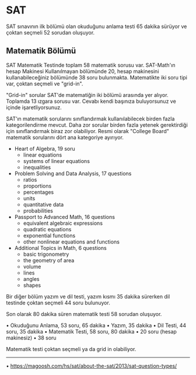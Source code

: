 
# SAT
SAT sınavının ilk bölümü olan okuduğunu anlama testi 65 dakika sürüyor ve çoktan seçmeli 52 sorudan oluşuyor. 

## Matematik Bölümü

SAT Matematik Testinde toplam 58 matematik sorusu var. SAT-Math'ın hesap Makinesi Kullanılmayan bölümünde 20, hesap makinesini kullanabileceğiniz bölümünde 38 soru bulunmakta. Matematikte iki soru tipi var, çoktan seçmeli ve "grid-in".

"Grid-in" sorular SAT'de matematiğin iki bölümü arasında yer alıyor. Toplamda 13 ızgara sorusu var. Cevabı kendi başınıza buluyorsunuz ve içinde işaretliyorsunuz.

SAT’ın matematik sorularını sınıflandırmak kullanılabilecek birden fazla kategorilendirme mevcut. Daha zor sorular birden fazla yetenek gerektirdiği için sınıflandırmak biraz zor olabiliyor. Resmi olarak "College Board" matematik sorularını dört ana kategoriye ayırıyor.

* Heart of Algebra, 19 soru
  * linear equations
  * systems of linear equations
  * inequalities
* Problem Solving and Data Analysis, 17 questions
  * ratios
  * proportions
  * percentages
  * units
  * quantitative data
  * probabilities
* Passport to Advanced Math, 16 questions
  * equivalent algebraic expressions
  * quadratic equations
  * exponential functions
  * other nonlinear equations and functions
* Additional Topics in Math, 6 questions
  * basic trigonometry
  * the geometry of area
  * volume
  * lines
  * angles
  * shapes


Bir diğer bölüm yazım ve dil testi, yazım kısmı 35 dakika sürerken dil testinde çoktan seçmeli 44 soru bulunuyor. 

Son olarak 80 dakika süren matematik testi 58 sorudan oluşuyor.

• Okuduğunu Anlama, 53 soru, 65 dakika
• Yazım, 35 dakika
• Dil Testi, 44 soru, 35 dakika
• Matematik Testi, 58 soru, 80 dakika
           • 20 soru (hesap makinesiz)
           • 38 soru

Matematik testi çoktan seçmeli ya da grid in olabiliyor.


----------------------------------------------------------------------------------------------------------------------
• https://magoosh.com/hs/sat/about-the-sat/2013/sat-question-types/

